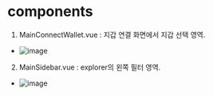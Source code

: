 # components

1. MainConnectWallet.vue : 지갑 연결 화면에서 지갑 선택 영역.

- ![image](https://user-images.githubusercontent.com/78536273/118063796-be2d2380-b3d4-11eb-91d2-8509aac55f25.png)


2. MainSidebar.vue : explorer의 왼쪽 필터 영역.

- ![image](https://user-images.githubusercontent.com/78536273/118064001-27149b80-b3d5-11eb-9751-b9e2b911f68b.png)
